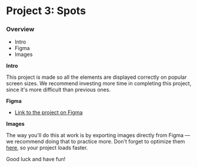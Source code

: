 # Project 3: Spots

### Overview

- Intro
- Figma
- Images

**Intro**

This project is made so all the elements are displayed correctly on popular screen sizes. We recommend investing more time in completing this project, since it's more difficult than previous ones.

**Figma**

- [Link to the project on Figma](https://www.figma.com/file/BBNm2bC3lj8QQMHlnqRsga/Sprint-3-Project-%E2%80%94-Spots?type=design&node-id=2%3A60&mode=design&t=afgNFybdorZO6cQo-1)

**Images**

The way you'll do this at work is by exporting images directly from Figma — we recommend doing that to practice more. Don't forget to optimize them [here](https://tinypng.com/), so your project loads faster.

Good luck and have fun!

<!--

# Project Title

A brief description of your project and its purpose.

## Table of Contents

- [About](#about)
- [Features](#features)
- [Installation](#installation)
- [Usage](#usage)
- [Configuration](#configuration)
- [Screenshots](#screenshots)
- [Contributing](#contributing)
- [License](#license)
- [Contact](#contact)

## About

Explain what your project does and why it exists. Highlight the problems it solves or the goals it achieves.

## Features

- Feature 1
- Feature 2
- Feature 3

## Installation

Clone the repository:

```bash
git clone https://github.com/your-username/project-name.git
cd project-name

-->
